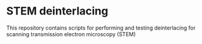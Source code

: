 # STEM deinterlacing

This repository contains scripts for performing and testing deinterlacing for scanning transmission electron microscopy (STEM)